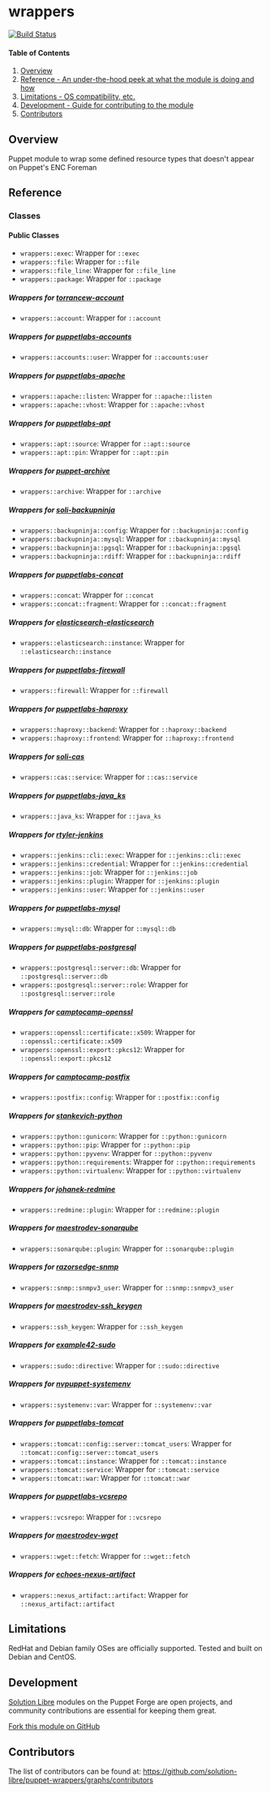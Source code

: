 # wrappers

[![Build Status](https://travis-ci.org/solution-libre/puppet-wrappers.svg?branch=master)](https://travis-ci.org/solution-libre/puppet-wrappers)

#### Table of Contents

1. [Overview](#overview)
2. [Reference - An under-the-hood peek at what the module is doing and how](#reference)
3. [Limitations - OS compatibility, etc.](#limitations)
4. [Development - Guide for contributing to the module](#development)
5. [Contributors](#contributors)

## Overview

Puppet module to wrap some defined resource types that doesn't appear on Puppet's ENC Foreman

## Reference

### Classes

#### Public Classes

* `wrappers::exec`:      Wrapper for `::exec`
* `wrappers::file`:      Wrapper for `::file`
* `wrappers::file_line`: Wrapper for `::file_line`
* `wrappers::package`:   Wrapper for `::package`

##### Wrappers for [torrancew-account](https://forge.puppetlabs.com/torrancew/account)

* `wrappers::account`: Wrapper for `::account`

##### Wrappers for [puppetlabs-accounts](https://forge.puppetlabs.com/puppetlabs/accounts)

* `wrappers::accounts::user`: Wrapper for `::accounts:user`

##### Wrappers for [puppetlabs-apache](https://forge.puppetlabs.com/puppetlabs/apache)

* `wrappers::apache::listen`: Wrapper for `::apache::listen`
* `wrappers::apache::vhost`: Wrapper for `::apache::vhost`

##### Wrappers for [puppetlabs-apt](https://forge.puppetlabs.com/puppetlabs/apt)

* `wrappers::apt::source`: Wrapper for `::apt::source`
* `wrappers::apt::pin`:    Wrapper for `::apt::pin`

##### Wrappers for [puppet-archive](https://forge.puppet.com/puppet/archive)

* `wrappers::archive`: Wrapper for `::archive`

##### Wrappers for [soli-backupninja](https://forge.puppetlabs.com/soli/backupninja)

* `wrappers::backupninja::config`: Wrapper for `::backupninja::config`
* `wrappers::backupninja::mysql`:  Wrapper for `::backupninja::mysql`
* `wrappers::backupninja::pgsql`:  Wrapper for `::backupninja::pgsql`
* `wrappers::backupninja::rdiff`:  Wrapper for `::backupninja::rdiff`

##### Wrappers for [puppetlabs-concat](https://forge.puppetlabs.com/puppetlabs/concat)

* `wrappers::concat`:           Wrapper for `::concat`
* `wrappers::concat::fragment`: Wrapper for `::concat::fragment`

##### Wrappers for [elasticsearch-elasticsearch](https://forge.puppet.com/elasticsearch/elasticsearch)

* `wrappers::elasticsearch::instance`: Wrapper for `::elasticsearch::instance`

##### Wrappers for [puppetlabs-firewall](https://forge.puppetlabs.com/puppetlabs/firewall)

* `wrappers::firewall`: Wrapper for `::firewall`

##### Wrappers for [puppetlabs-haproxy](https://forge.puppetlabs.com/puppetlabs/haproxy)

* `wrappers::haproxy::backend`:  Wrapper for `::haproxy::backend`
* `wrappers::haproxy::frontend`: Wrapper for `::haproxy::frontend`

##### Wrappers for [soli-cas](https://github.com/solution-libre/puppet-cas)

* `wrappers::cas::service`: Wrapper for `::cas::service`

##### Wrappers for [puppetlabs-java\_ks](https://forge.puppetlabs.com/puppetlabs/java_ks)

* `wrappers::java_ks`: Wrapper for `::java_ks`

##### Wrappers for [rtyler-jenkins](https://forge.puppetlabs.com/rtyler/jenkins)

* `wrappers::jenkins::cli::exec`:  Wrapper for `::jenkins::cli::exec`
* `wrappers::jenkins::credential`: Wrapper for `::jenkins::credential`
* `wrappers::jenkins::job`:        Wrapper for `::jenkins::job`
* `wrappers::jenkins::plugin`:     Wrapper for `::jenkins::plugin`
* `wrappers::jenkins::user`:       Wrapper for `::jenkins::user`

##### Wrappers for [puppetlabs-mysql](https://forge.puppetlabs.com/puppetlabs/mysql)

* `wrappers::mysql::db`: Wrapper for `::mysql::db`

##### Wrappers for [puppetlabs-postgresql](https://forge.puppetlabs.com/puppetlabs/postgresql)

* `wrappers::postgresql::server::db`:   Wrapper for `::postgresql::server::db`
* `wrappers::postgresql::server::role`: Wrapper for `::postgresql::server::role`

##### Wrappers for [camptocamp-openssl](https://forge.puppetlabs.com/camptocamp/openssl)

* `wrappers::openssl::certificate::x509`: Wrapper for `::openssl::certificate::x509`
* `wrappers::openssl::export::pkcs12`:    Wrapper for `::openssl::export::pkcs12`

##### Wrappers for [camptocamp-postfix](https://forge.puppetlabs.com/camptocamp/postfix)

* `wrappers::postfix::config`: Wrapper for `::postfix::config`

##### Wrappers for [stankevich-python](https://forge.puppetlabs.com/stankevich/python)

* `wrappers::python::gunicorn`:     Wrapper for `::python::gunicorn`
* `wrappers::python::pip`:          Wrapper for `::python::pip`
* `wrappers::python::pyvenv`:       Wrapper for `::python::pyvenv`
* `wrappers::python::requirements`: Wrapper for `::python::requirements`
* `wrappers::python::virtualenv`:   Wrapper for `::python::virtualenv`

##### Wrappers for [johanek-redmine](https://forge.puppetlabs.com/johanek/redmine)

* `wrappers::redmine::plugin`: Wrapper for `::redmine::plugin`

##### Wrappers for [maestrodev-sonarqube](https://forge.puppetlabs.com/maestrodev/sonarqube)

* `wrappers::sonarqube::plugin`: Wrapper for `::sonarqube::plugin`

##### Wrappers for [razorsedge-snmp](https://forge.puppetlabs.com/razorsedge/snmp)

* `wrappers::snmp::snmpv3_user`: Wrapper for `::snmp::snmpv3_user`

##### Wrappers for [maestrodev-ssh\_keygen](https://forge.puppetlabs.com/maestrodev/ssh_keygen)

* `wrappers::ssh_keygen`: Wrapper for `::ssh_keygen`

##### Wrappers for [example42-sudo](https://forge.puppetlabs.com/example42/sudo)

* `wrappers::sudo::directive`: Wrapper for `::sudo::directive`

##### Wrappers for [nvpuppet-systemenv](https://forge.puppetlabs.com/nvpuppet/systemenv)

* `wrappers::systemenv::var`: Wrapper for `::systemenv::var`

##### Wrappers for [puppetlabs-tomcat](https://forge.puppetlabs.com/puppetlabs/tomcat)

* `wrappers::tomcat::config::server::tomcat_users`: Wrapper for `::tomcat::config::server::tomcat_users`
* `wrappers::tomcat::instance`:                     Wrapper for `::tomcat::instance`
* `wrappers::tomcat::service`:                      Wrapper for `::tomcat::service`
* `wrappers::tomcat::war`:                          Wrapper for `::tomcat::war`

##### Wrappers for [puppetlabs-vcsrepo](https://forge.puppetlabs.com/puppetlabs/vcsrepo)

* `wrappers::vcsrepo`: Wrapper for `::vcsrepo`

##### Wrappers for [maestrodev-wget](https://forge.puppet.com/maestrodev/wget)

* `wrappers::wget::fetch`: Wrapper for `::wget::fetch`

##### Wrappers for [echoes-nexus-artifact](https://github.com/solution-libre/puppet-nexus-artifact)

* `wrappers::nexus_artifact::artifact`: Wrapper for `::nexus_artifact::artifact`

## Limitations

RedHat and Debian family OSes are officially supported. Tested and built on Debian and CentOS.

## Development

[Solution Libre](https://www.solution-libre.fr) modules on the Puppet Forge are open projects, and community contributions are essential for keeping them great.

[Fork this module on GitHub](https://github.com/solution-libre/puppet-wrappers/fork)

## Contributors

The list of contributors can be found at: https://github.com/solution-libre/puppet-wrappers/graphs/contributors
